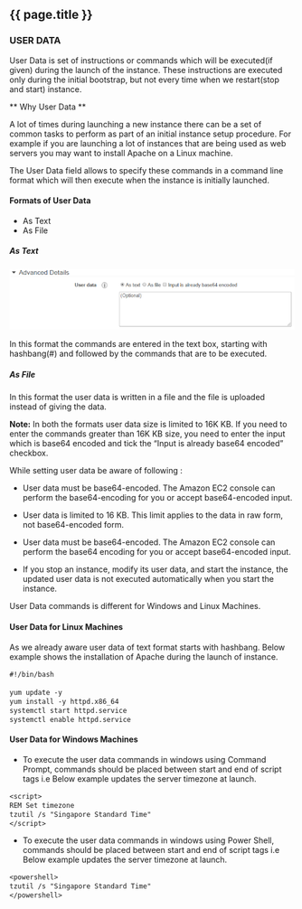 ## {{ page.title }}

###  USER DATA


User Data is set of instructions or commands which will be executed(if given) during the launch of the instance. These instructions are executed only during the initial bootstrap, but not every time when we restart(stop and start) instance.

** Why User Data **

A lot of times during launching a new instance there can be a set of common tasks to perform as part of an initial instance setup procedure. For example if you are launching a lot of instances that are being used as web servers you may want to install Apache on a Linux machine.

The User Data field allows to specify these commands in a command line format which will then execute when the instance is initially launched.

#### Formats of User Data

* As Text
* As File

##### As Text

![](img/AWSUD.png)



In this format the commands are entered in the text box, starting with hashbang(#) and followed by the commands that are to be executed.

##### As File

In this format the user data is written in a file and the file is uploaded instead of giving the data.

**Note:**
In both the formats user data size is limited to 16K KB. If you need to enter the commands greater than 16K KB size, you need to enter the input which is base64 encoded and tick the “Input is already base64 encoded” checkbox.



While setting user data be aware of following :

* User data must be base64-encoded. The Amazon EC2 console can perform the base64-encoding for you or accept base64-encoded input.

* User data is limited to 16 KB. This limit applies to the data in raw form, not base64-encoded form.

* User data must be base64-encoded. The Amazon EC2 console can perform the base64 encoding for you or accept base64-encoded input.

* If you stop an instance, modify its user data, and start the instance, the updated user data is not executed automatically when you start the instance.

User Data commands is different for Windows and Linux Machines.

#### User Data for Linux Machines

As we already aware user data of text format starts with hashbang.
Below example shows the installation of Apache during the launch of instance.



```
#!/bin/bash

yum update -y
yum install -y httpd.x86_64
systemctl start httpd.service
systemctl enable httpd.service

```

#### User Data for Windows Machines

* To execute the user data commands in windows using Command Prompt, commands should be placed between start and end of script tags i.e <script></script>
Below example updates the server timezone at launch.

```
<script>
REM Set timezone
tzutil /s "Singapore Standard Time"
</script>

```

* To execute the user data commands in windows using Power Shell, commands should be placed between start and end of script tags i.e <powershell></powershell>
Below example updates the server timezone at launch.

```
<powershell>
tzutil /s "Singapore Standard Time"
</powershell>

```




























